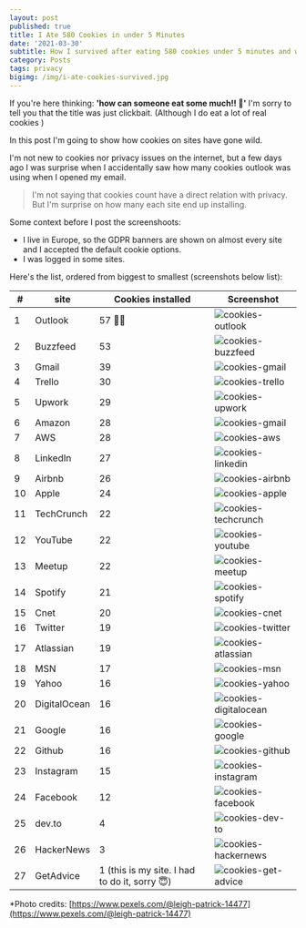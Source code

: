 ```yaml
---
layout: post
published: true
title: I Ate 580 Cookies in under 5 Minutes
date: '2021-03-30'
subtitle: How I survived after eating 580 cookies under 5 minutes and what happend next
category: Posts
tags: privacy 
bigimg: /img/i-ate-cookies-survived.jpg
---
```


If you're here thinking: **'how can someone eat some much!! 🤯'** I'm sorry to tell you that the title was just clickbait. (Although I do eat a lot of real cookies )

In this post I'm going to show how cookies on sites have gone wild.

I'm not new to cookies nor privacy issues on the internet, but a few days ago I was surprise when I accidentally saw how many cookies outlook was using when I opened my email.

> I'm not saying that cookies count have a direct relation with privacy. But I'm surprise on how many each site end up installing.

Some context before I post the screenshoots:

- I live in Europe, so the GDPR banners are shown on almost every site and I accepted the default cookie options.
- I was logged in some sites.

Here's the list, ordered from biggest to smallest (screenshots below list):


| # | site | Cookies installed | Screenshot |
|---|---|---|---|
|1|Outlook|57 👑👑|![cookies-outlook](../img/cookies-outlook.png)|
|2|Buzzfeed|53|![cookies-buzzfeed](../img/cookies-buzzfeed.png)|
|3|Gmail|39|![cookies-gmail](../img/cookies-gmail.png)|
|4|Trello|30|![cookies-trello](../img/cookies-trello.png)|
|5|Upwork|29|![cookies-upwork](../img/cookies-upwork.png)|
|6|Amazon|28|![cookies-gmail](../img/cookies-amazon.png)|
|7|AWS|28|![cookies-aws](../img/cookies-aws.png)|
|8|LinkedIn|27|![cookies-linkedin](../img/cookies-linkedin.png)|
|9|Airbnb|26|![cookies-airbnb](../img/cookies-airbnb.png)|
|10|Apple|24|![cookies-apple](../img/cookies-apple.png)|
|11|TechCrunch|22|![cookies-techcrunch](../img/cookies-techcrunch.png)|
|12|YouTube|22|![cookies-youtube](../img/cookies-youtube.png)|
|13|Meetup|22|![cookies-meetup](../img/cookies-meetup.png)|
|14|Spotify|21|![cookies-spotify](../img/cookies-spotify.png)|
|15|Cnet|20|![cookies-cnet](../img/cookies-cnet.png)|
|16|Twitter|19|![cookies-twitter](../img/cookies-twitter.png)|
|17|Atlassian|19|![cookies-atlassian](../img/cookies-atlassian.png)|
|18|MSN|17|![cookies-msn](../img/cookies-msn.png)|
|19|Yahoo|16|![cookies-yahoo](../img/cookies-yahoo.png)|
|20|DigitalOcean|16|![cookies-digitalocean](../img/cookies-digitalocean.png)|
|21|Google|16|![cookies-google](../img/cookies-google.png)|
|22|Github|16|![cookies-github](../img/cookies-github.png)|
|23|Instagram|15|![cookies-instagram](../img/cookies-instagram.png)|
|24|Facebook|12|![cookies-facebook](../img/cookies-facebook.png)|
|25|dev.to|4|![cookies-dev-to](../img/cookies-dev-to.png)|
|26|HackerNews|3|![cookies-hackernews](../img/cookies-hackernews.png)|
|27|GetAdvice|1 (this is my site. I had to do it, sorry 😇)|![cookies-get-advice](../img/cookies-get-advice.png)|


*Photo credits: [https://www.pexels.com/@leigh-patrick-14477](https://www.pexels.com/@leigh-patrick-14477)
